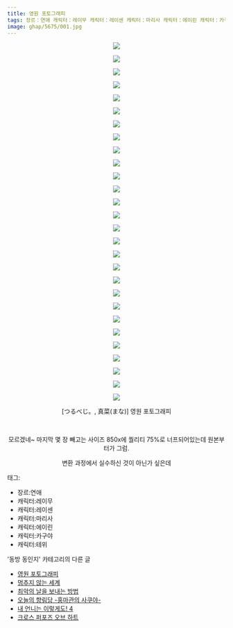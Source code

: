 ```yaml
---
title: 영원 포토그래피
tags: 장르：연애 캐릭터：레이무 캐릭터：레이센 캐릭터：마리사 캐릭터：에이린 캐릭터：카구야 캐릭터：테위 つるべじ。 真菜 まな 동방_동인지
image: ghap/5675/001.jpg
---
```

<div class="article">
<p style="text-align: center; clear: none; float: none;"><img src="{{ site.nasurl }}/ghap/5675/001.jpg"/></p>
<p style="text-align: center; clear: none; float: none;"><img src="{{ site.nasurl }}/ghap/5675/002.jpg"/></p>
<p style="text-align: center; clear: none; float: none;"><img src="{{ site.nasurl }}/ghap/5675/003.jpg"/></p>
<p style="text-align: center; clear: none; float: none;"><img src="{{ site.nasurl }}/ghap/5675/004.jpg"/></p>
<p style="text-align: center; clear: none; float: none;"><img src="{{ site.nasurl }}/ghap/5675/005.jpg"/></p>
<p style="text-align: center; clear: none; float: none;"><img src="{{ site.nasurl }}/ghap/5675/006.jpg"/></p>
<p style="text-align: center; clear: none; float: none;"><img src="{{ site.nasurl }}/ghap/5675/007.jpg"/></p>
<p style="text-align: center; clear: none; float: none;"><img src="{{ site.nasurl }}/ghap/5675/008.jpg"/></p>
<p style="text-align: center; clear: none; float: none;"><img src="{{ site.nasurl }}/ghap/5675/009.jpg"/></p>
<p style="text-align: center; clear: none; float: none;"><img src="{{ site.nasurl }}/ghap/5675/010.jpg"/></p>
<p style="text-align: center; clear: none; float: none;"><img src="{{ site.nasurl }}/ghap/5675/011.jpg"/></p>
<p style="text-align: center; clear: none; float: none;"><img src="{{ site.nasurl }}/ghap/5675/012.jpg"/></p>
<p style="text-align: center; clear: none; float: none;"><img src="{{ site.nasurl }}/ghap/5675/013.jpg"/></p>
<p style="text-align: center; clear: none; float: none;"><img src="{{ site.nasurl }}/ghap/5675/014.jpg"/></p>
<p style="text-align: center; clear: none; float: none;"><img src="{{ site.nasurl }}/ghap/5675/015.jpg"/></p>
<p style="text-align: center; clear: none; float: none;"><img src="{{ site.nasurl }}/ghap/5675/016.jpg"/></p>
<p style="text-align: center; clear: none; float: none;"><img src="{{ site.nasurl }}/ghap/5675/017.jpg"/></p>
<p style="text-align: center; clear: none; float: none;"><img src="{{ site.nasurl }}/ghap/5675/018.jpg"/></p>
<p style="text-align: center; clear: none; float: none;"><img src="{{ site.nasurl }}/ghap/5675/019.jpg"/></p>
<p style="text-align: center; clear: none; float: none;"><img src="{{ site.nasurl }}/ghap/5675/020.jpg"/></p>
<p style="text-align: center; clear: none; float: none;"><img src="{{ site.nasurl }}/ghap/5675/021.jpg"/></p>
<p style="text-align: center; clear: none; float: none;"><img src="{{ site.nasurl }}/ghap/5675/022.jpg"/></p>
<p style="text-align: center; clear: none; float: none;"><img src="{{ site.nasurl }}/ghap/5675/023.jpg"/></p>
<p style="text-align: center; clear: none; float: none;"><img src="{{ site.nasurl }}/ghap/5675/024.jpg"/></p>
<p style="text-align: center; clear: none; float: none;"><img src="{{ site.nasurl }}/ghap/5675/025.jpg"/></p>
<p style="text-align: center; clear: none; float: none;"><img src="{{ site.nasurl }}/ghap/5675/026.jpg"/></p>
<p style="text-align: center; clear: none; float: none;"><img src="{{ site.nasurl }}/ghap/5675/027.jpg"/></p>
<p style="text-align: center; clear: none; float: none;"><img src="{{ site.nasurl }}/ghap/5675/028.jpg"/></p>
<p style="text-align: center; clear: none; float: none;">[つるべじ。, 真菜(まな)] 영원 포토그래피</p>
<p style="text-align: center; clear: none; float: none;"><br/></p>
<p style="text-align: center; clear: none; float: none;">모르겠네~ 마지막 몇 장 빼고는 사이즈 850x에 퀄리티 75%로 너프되어있는데 원본부터가 그럼.</p>
<p style="text-align: center; clear: none; float: none;">변환 과정에서 실수하신 것이 아닌가 싶은데</p>
</div><div class="tagTrail">
<p>태그: </p>
<ul>
<li>장르:연애</li>
<li>캐릭터:레이무</li>
<li>캐릭터:레이센</li>
<li>캐릭터:마리사</li>
<li>캐릭터:에이린</li>
<li>캐릭터:카구야</li>
<li>캐릭터:테위</li>
</ul>
</div><div class="another">
<p>'동방 동인지' 카테고리의 다른 글</p>
<ul>
<li><a href="/2019-01-29-ghap_5675">영원 포토그래피</a></li>
<li><a href="/2019-01-29-ghap_5674">멈추지 않는 세계</a></li>
<li><a href="/2019-01-26-ghap_5667">최악의 날을 보내는 방법</a></li>
<li><a href="/2019-01-25-ghap_5666">오늘의 향림당 -홍마관의 사쿠야-</a></li>
<li><a href="/2019-01-23-ghap_5645">내 언니는 이렇게도! 4</a></li>
<li><a href="/2019-01-22-ghap_5641">크로스 퍼포즈 오브 하트</a></li>
</ul>
</div>